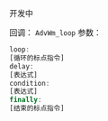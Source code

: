 开发中

回调：
`AdvWm_loop`
参数：
```javascript
loop:
[循环的标点指令]
delay:
[表达式]
condition:
[表达式]
finally:
[结束的标点指令]
```
